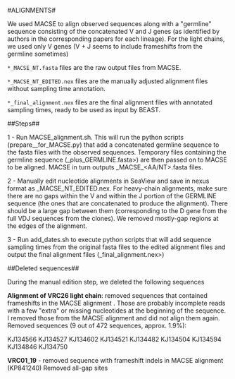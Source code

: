 #ALIGNMENTS#

We used MACSE to align observed sequences along with a "germline" sequence consisting of the concatenated V and J genes (as identified by authors in the corresponding papers for each lineage). For the light chains, we used only V genes (V + J seems to include  frameshifts from the germline sometimes)

```*_MACSE_NT.fasta``` files are the raw output files from MACSE.

```*_MACSE_NT_EDITED.nex``` files are the manually adjusted alignment files without sampling time annotation.

```*_final_alignment.nex``` files are the final alignment files with annotated sampling times, ready to be used as input by BEAST.

##Steps##

1 - Run MACSE\_alignment.sh. This will run the python scripts (prepare\_<CLONE>\_for\_MACSE.py) that add a concatenated germline sequence to the fasta files with the observed sequences. Temporary files containing the germline sequence (<CLONE>\_plus\_GERMLINE.fasta>) are then passed on to MACSE to be aligned. MACSE in turn outputs <CLONE>\_MACSE\_<AA/NT>.fasta files.

2 - Manually edit nucleotide alignments in SeaView and save in nexus format as <CLONE>\_MACSE\_NT\_EDITED.nex. For heavy-chain alignments, make sure there are no gaps within the V and within the J portion of the GERMLINE sequence (the ones that are concatenated to produce the alignment). There should be a large gap between them (corresponding to the D gene from the full VDJ sequences from the clones). We removed mostly-gap regions at the edges of the alignment.

3 - Run add\_dates.sh to execute python scripts that will add sequence sampling times from the original fasta files to the edited alignment files and output the final alignment files (<CLONE>\_final\_alignment.nex>)

##Deleted sequences##

During the manual edition step, we deleted the following sequences

**Alignment of VRC26 light chain**: removed sequences that contained frameshifts in the MACSE alignment	. Those are probably incomplete reads with a few "extra" or missing nucleotides at the beginning of the sequence. I removed those from the MACSE alignment and did not align them again. Removed sequences (9 out of 472 sequences, approx. 1.9%):

KJ134566
KJ134527
KJ134602
KJ134521
KJ134482
KJ134504
KJ134594
KJ134846
KJ134750

**VRC01_19** - removed sequence with frameshift indels in MACSE alignment (KP841240) Removed all-gap sites